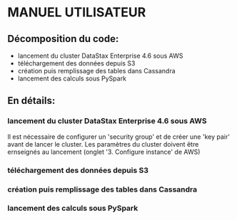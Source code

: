 # MANUEL UTILISATEUR
## Décomposition du code:
- lancement du cluster DataStax Enterprise 4.6 sous AWS
- téléchargement des données depuis S3 
- création puis remplissage des tables dans Cassandra
- lancement des calculs sous PySpark

## En détails:
### lancement du cluster DataStax Enterprise 4.6 sous AWS
Il est nécessaire de configurer un 'security group' et de créer une 'key pair' avant de lancer le cluster. Les paramètres du cluster doivent être ernseignés au lancement (onglet '3. Configure instance' de AWS)
### téléchargement des données depuis S3 
### création puis remplissage des tables dans Cassandra
### lancement des calculs sous PySpark
